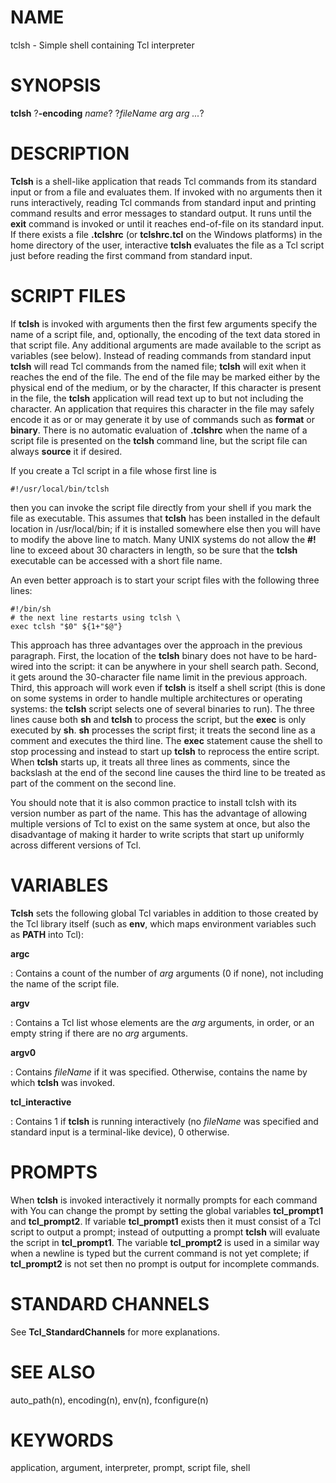 # NAME

tclsh - Simple shell containing Tcl interpreter

# SYNOPSIS

**tclsh** ?**-encoding** *name*? ?*fileName arg arg \...*?

# DESCRIPTION

**Tclsh** is a shell-like application that reads Tcl commands from its
standard input or from a file and evaluates them. If invoked with no
arguments then it runs interactively, reading Tcl commands from standard
input and printing command results and error messages to standard
output. It runs until the **exit** command is invoked or until it
reaches end-of-file on its standard input. If there exists a file
**.tclshrc** (or **tclshrc.tcl** on the Windows platforms) in the home
directory of the user, interactive **tclsh** evaluates the file as a Tcl
script just before reading the first command from standard input.

# SCRIPT FILES

If **tclsh** is invoked with arguments then the first few arguments
specify the name of a script file, and, optionally, the encoding of the
text data stored in that script file. Any additional arguments are made
available to the script as variables (see below). Instead of reading
commands from standard input **tclsh** will read Tcl commands from the
named file; **tclsh** will exit when it reaches the end of the file. The
end of the file may be marked either by the physical end of the medium,
or by the character, If this character is present in the file, the
**tclsh** application will read text up to but not including the
character. An application that requires this character in the file may
safely encode it as or or may generate it by use of commands such as
**format** or **binary**. There is no automatic evaluation of
**.tclshrc** when the name of a script file is presented on the
**tclsh** command line, but the script file can always **source** it if
desired.

If you create a Tcl script in a file whose first line is

    #!/usr/local/bin/tclsh

then you can invoke the script file directly from your shell if you mark
the file as executable. This assumes that **tclsh** has been installed
in the default location in /usr/local/bin; if it is installed somewhere
else then you will have to modify the above line to match. Many UNIX
systems do not allow the **#!** line to exceed about 30 characters in
length, so be sure that the **tclsh** executable can be accessed with a
short file name.

An even better approach is to start your script files with the following
three lines:

    #!/bin/sh
    # the next line restarts using tclsh \
    exec tclsh "$0" ${1+"$@"}

This approach has three advantages over the approach in the previous
paragraph. First, the location of the **tclsh** binary does not have to
be hard-wired into the script: it can be anywhere in your shell search
path. Second, it gets around the 30-character file name limit in the
previous approach. Third, this approach will work even if **tclsh** is
itself a shell script (this is done on some systems in order to handle
multiple architectures or operating systems: the **tclsh** script
selects one of several binaries to run). The three lines cause both
**sh** and **tclsh** to process the script, but the **exec** is only
executed by **sh**. **sh** processes the script first; it treats the
second line as a comment and executes the third line. The **exec**
statement cause the shell to stop processing and instead to start up
**tclsh** to reprocess the entire script. When **tclsh** starts up, it
treats all three lines as comments, since the backslash at the end of
the second line causes the third line to be treated as part of the
comment on the second line.

You should note that it is also common practice to install tclsh with
its version number as part of the name. This has the advantage of
allowing multiple versions of Tcl to exist on the same system at once,
but also the disadvantage of making it harder to write scripts that
start up uniformly across different versions of Tcl.

# VARIABLES

**Tclsh** sets the following global Tcl variables in addition to those
created by the Tcl library itself (such as **env**, which maps
environment variables such as **PATH** into Tcl):

**argc**

:   Contains a count of the number of *arg* arguments (0 if none), not
    including the name of the script file.

**argv**

:   Contains a Tcl list whose elements are the *arg* arguments, in
    order, or an empty string if there are no *arg* arguments.

**argv0**

:   Contains *fileName* if it was specified. Otherwise, contains the
    name by which **tclsh** was invoked.

**tcl_interactive**

:   Contains 1 if **tclsh** is running interactively (no *fileName* was
    specified and standard input is a terminal-like device), 0
    otherwise.

# PROMPTS

When **tclsh** is invoked interactively it normally prompts for each
command with You can change the prompt by setting the global variables
**tcl_prompt1** and **tcl_prompt2**. If variable **tcl_prompt1** exists
then it must consist of a Tcl script to output a prompt; instead of
outputting a prompt **tclsh** will evaluate the script in
**tcl_prompt1**. The variable **tcl_prompt2** is used in a similar way
when a newline is typed but the current command is not yet complete; if
**tcl_prompt2** is not set then no prompt is output for incomplete
commands.

# STANDARD CHANNELS

See **Tcl_StandardChannels** for more explanations.

# SEE ALSO

auto_path(n), encoding(n), env(n), fconfigure(n)

# KEYWORDS

application, argument, interpreter, prompt, script file, shell
